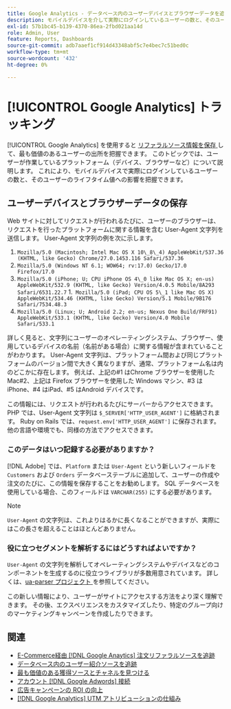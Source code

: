 ```yaml
---
title: Google Analytics - データベース内のユーザーデバイスとブラウザーデータを追跡します。
description: モバイルデバイスを介して実際にログインしているユーザーの数と、そのユーザーのライフタイム値への影響について説明します。
exl-id: 57b1bc45-b139-4370-86ea-2fbd021aa14d
role: Admin, User
feature: Reports, Dashboards
source-git-commit: adb7aaef1cf914d43348abf5c7e4bec7c51bed0c
workflow-type: tm+mt
source-wordcount: '432'
ht-degree: 0%

---
```


# [!UICONTROL Google Analytics] トラッキング

[!UICONTROL Google Analytics] を使用すると [ リファラルソース情報を保存 ](../analysis/google-track-user-acq.md) して、最も価値のあるユーザーの出所を把握できます。 このトピックでは、ユーザーが作業しているプラットフォーム（デバイス、ブラウザーなど）について説明します。 これにより、モバイルデバイスで実際にログインしているユーザーの数と、そのユーザーのライフタイム値への影響を把握できます。

## ユーザーデバイスとブラウザーデータの保存

Web サイトに対してリクエストが行われるたびに、ユーザーのブラウザーは、リクエストを行ったプラットフォームに関する情報を含む User-Agent 文字列を送信します。 User-Agent 文字列の例を次に示します。

1. `Mozilla/5.0 (Macintosh; Intel Mac OS X 10\_8\_4) AppleWebKit/537.36 (KHTML, like Gecko) Chrome/27.0.1453.116 Safari/537.36`
1. `Mozilla/5.0 (Windows NT 6.1; WOW64; rv:17.0) Gecko/17.0 Firefox/17.0`
1. `Mozilla/5.0 (iPhone; U; CPU iPhone OS 4\_0 like Mac OS X; en-us) AppleWebKit/532.9 (KHTML, like Gecko) Version/4.0.5 Mobile/8A293 Safari/6531.22.7`
1.` Mozilla/5.0 (iPad; CPU OS 5\_1 like Mac OS X) AppleWebKit/534.46 (KHTML, like Gecko) Version/5.1 Mobile/9B176 Safari/7534.48.3`
1. `Mozilla/5.0 (Linux; U; Android 2.2; en-us; Nexus One Build/FRF91) AppleWebKit/533.1 (KHTML, like Gecko) Version/4.0 Mobile Safari/533.1`

詳しく見ると、文字列にユーザーのオペレーティングシステム、ブラウザー、使用しているデバイスの名前（名前がある場合）に関する情報が含まれていることがわかります。 User-Agent 文字列は、プラットフォーム間および同じプラットフォームのバージョン間で大きく異なりますが、通常、プラットフォーム名は内のどこかに存在します。 例えば、上記の#1 はChrome ブラウザーを使用したMac#2、上記は Firefox ブラウザーを使用した Windows マシン、#3 はiPhone、#4 はiPad、#5 はAndroid デバイスです。

この情報には、リクエストが行われるたびにサーバーからアクセスできます。 PHP では、User-Agent 文字列は `$_SERVER['HTTP_USER_AGENT']` に格納されます。 Ruby on Rails では、`request.env['HTTP_USER_AGENT']` に保存されます。 他の言語や環境でも、同様の方法でアクセスできます。

### このデータはいつ記録する必要がありますか？

[!DNL Adobe] では、`Platform` または `User-Agent` という新しいフィールドを `Customers` および `Orders` データベーステーブルに追加して、ユーザーの作成や注文のたびに、この情報を保存することをお勧めします。 SQL データベースを使用している場合、このフィールドは `VARCHAR(255)` にする必要があります。 

>[!NOTE]
>
>`User-Agent` の文字列は、これよりはるかに長くなることができますが、実際にはこの長さを超えることはほとんどありません。

### 役に立つセグメントを解析するにはどうすればよいですか？

`User-Agent` の文字列を解析してオペレーティングシステムやデバイスなどのコンポーネントを生成するのに役立つライブラリが多数用意されています。 詳しくは、[ua-parser プロジェクト ](https://github.com/tobie/ua-parser) を参照してください。

この新しい情報により、ユーザーがサイトにアクセスする方法をより深く理解できます。 その後、エクスペリエンスをカスタマイズしたり、特定のグループ向けのマーケティングキャンペーンを作成したりできます。

## 関連

* [E-Commerce経由  [!DNL Google Anaytics]  注文リファラルソースを追跡](../importing-data/integrations/google-ecommerce.md)
* [データベース内のユーザー紹介ソースを追跡](../analysis/google-track-user-acq.md)
* [最も価値のある獲得ソースとチャネルを見つける](../analysis/most-value-source-channel.md)
* [アカウント  [!DNL Google Adwords]  接続](../importing-data/integrations/google-adwords.md)
* [広告キャンペーンの ROI の向上](../analysis/roi-ad-camp.md)
* [ [!DNL Google Analytics] UTM アトリビューションの仕組み](../analysis/utm-attributes.md)
